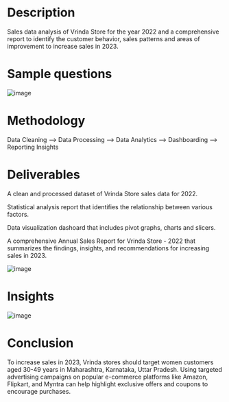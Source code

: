 # Description
Sales data analysis of Vrinda Store for the year 2022 and a comprehensive report to identify the customer behavior, sales patterns and areas of improvement to increase sales in 2023.

# Sample questions
![image](https://user-images.githubusercontent.com/121822594/236412510-20d4f2b0-8941-4f3d-90a7-c5ef5c7ce9e1.png)

# Methodology
Data Cleaning --> Data Processing --> Data Analytics --> Dashboarding --> Reporting Insights


# Deliverables
A clean and processed dataset of Vrinda Store sales data for 2022.

Statistical analysis report that identifies the relationship between various factors.

Data visualization dashoard that includes pivot graphs, charts and slicers.

A comprehensive Annual Sales Report for Vrinda Store - 2022 that summarizes the findings, insights, and recommendations for increasing sales in 2023.

![image](https://user-images.githubusercontent.com/121822594/236414164-29dd354c-4621-475d-92b8-5af5fa7c9ed3.png)


# Insights
![image](https://user-images.githubusercontent.com/121822594/236413176-78124445-5e70-4d2d-a990-2067c4d8f931.png)

# Conclusion
To increase sales in 2023, Vrinda stores should target women customers aged 30-49 years in Maharashtra, Karnataka, Uttar Pradesh. Using targeted advertising campaigns on popular e-commerce platforms like Amazon, Flipkart, and Myntra can help highlight exclusive offers and coupons to encourage purchases.


